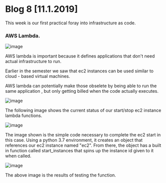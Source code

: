 
# Blog 8 [11.1.2019]

This week is our first practical foray into infrastructure as code. 

### AWS Lambda.
![image](https://user-images.githubusercontent.com/20525440/68066921-d52d8880-fcfc-11e9-8d8a-613aeb5028e7.png)


AWS lambda is important because it defines applications that don't need actual infrastructure to run.

Earlier in the semester we saw that ec2 instances can be used similar to cloud - based virtual machines.

AWS lambda can potentially make those obselete by being able to run the same application , but only getting billed when the code actually executes.

![image](https://user-images.githubusercontent.com/20525440/68067266-9b12b580-fd01-11e9-825e-2837c91c09b4.png)

The following image shows the current status of our start/stop ec2 instance lambda functions.

![image](https://user-images.githubusercontent.com/20525440/68067287-cc8b8100-fd01-11e9-80d2-f67ec3688221.png)

The image shown is the simple code necessary to complete the ec2 start in this case.
Using a python 3.7 environment, it creates an object that references our ec2 instance named "ec2". From there, the object has a built in function called start_instances that spins up the instance id given to it when called.

![image](https://user-images.githubusercontent.com/20525440/68067305-16746700-fd02-11e9-80a1-080479289226.png)

The above image is the results of testing the function.

